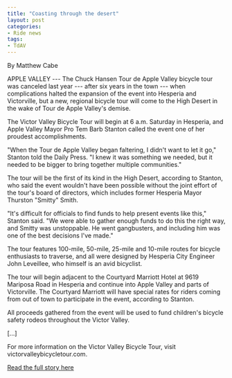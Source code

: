 ```yaml
---
title: "Coasting through the desert"
layout: post
categories:
- Ride news
tags:
- TdAV
---
```


By Matthew Cabe

APPLE VALLEY --- The Chuck Hansen Tour de Apple Valley bicycle tour was canceled last year --- after six years in the town --- when complications halted the expansion of the event into Hesperia and Victorville, but a new, regional bicycle tour will come to the High Desert in the wake of Tour de Apple Valley's demise.

The Victor Valley Bicycle Tour will begin at 6 a.m. Saturday in Hesperia, and Apple Valley Mayor Pro Tem Barb Stanton called the event one of her proudest accomplishments.

"When the Tour de Apple Valley began faltering, I didn't want to let it go," Stanton told the Daily Press. "I knew it was something we needed, but it needed to be bigger to bring together multiple communities."

The tour will be the first of its kind in the High Desert, according to Stanton, who said the event wouldn't have been possible without the joint effort of the tour's board of directors, which includes former Hesperia Mayor Thurston "Smitty" Smith.

"It's difficult for officials to find funds to help present events like this," Stanton said. "We were able to gather enough funds to do this the right way, and Smitty was unstoppable. He went gangbusters, and including him was one of the best decisions I've made."

The tour features 100-mile, 50-mile, 25-mile and 10-mile routes for bicycle enthusiasts to traverse, and all were designed by Hesperia City Engineer John Leveillee, who himself is an avid bicyclist.

The tour will begin adjacent to the Courtyard Marriott Hotel at 9619 Mariposa Road in Hesperia and continue into Apple Valley and parts of Victorville. The Courtyard Marriott will have special rates for riders coming from out of town to participate in the event, according to Stanton.

All proceeds gathered from the event will be used to fund children's bicycle safety rodeos throughout the Victor Valley.

\[...\]

For more information on the Victor Valley Bicycle Tour, visit victorvalleybicycletour.com.

[Read the full story here](https://www.vvdailypress.com)
